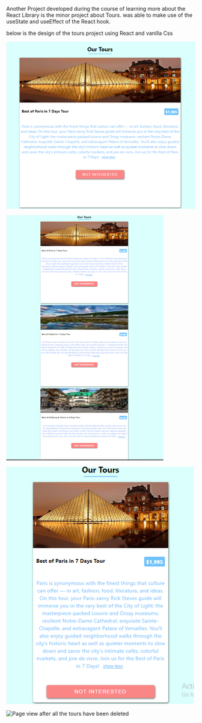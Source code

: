 Another Project developed during the course of learning more about the React Library is
the minor project about Tours. was able to make use of the useState and useEffect of the React
hook.

below is the design of the tours project using React and vanilla Css

![A 100% view of page](./src/images/firstPage.png)

![A zoom in view of the page](./src/images/secondPage.png)

![A mobile view of the page](./src/images/mobilePage.png)

![Page view after all the tours have been deleted](./src/images/pageView)
